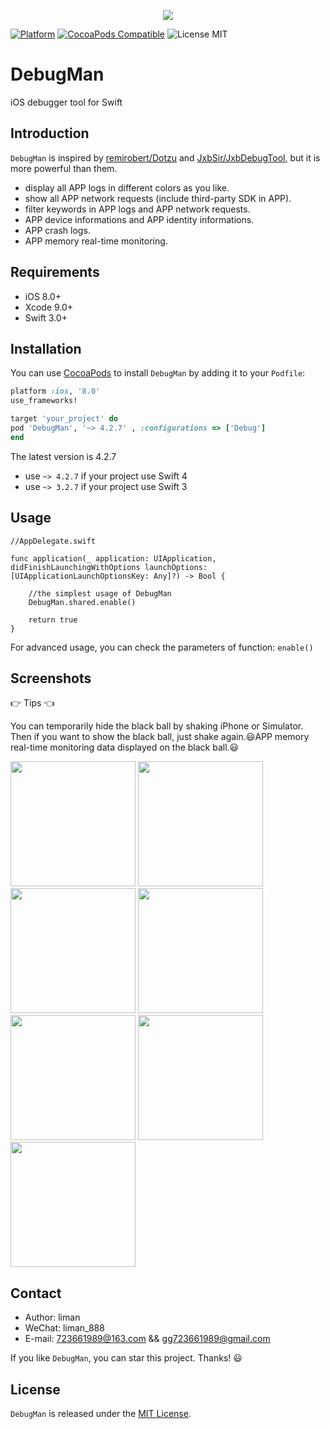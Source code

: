 <p align="center">
  <img src ="https://raw.githubusercontent.com/liman123/DebugMan/master/Sources/Resources/images/debugman_logo.png"/>
</p>

[![Platform](https://img.shields.io/cocoapods/p/DebugMan.svg?style=flat)](http://cocoadocs.org/docsets/DebugMan)
[![CocoaPods Compatible](https://img.shields.io/cocoapods/v/DebugMan.svg)](https://img.shields.io/cocoapods/v/DebugMan.svg)
<img src="https://img.shields.io/badge/license-MIT-blue.svg?style=flat" alt="License MIT"/>

# DebugMan

iOS debugger tool for Swift

## Introduction

`DebugMan` is inspired by [remirobert/Dotzu](https://github.com/remirobert/Dotzu) and [JxbSir/JxbDebugTool](https://github.com/JxbSir/JxbDebugTool), but it is more powerful than them.

- display all APP logs in different colors as you like.
- show all APP network requests (include third-party SDK in APP).
- filter keywords in APP logs and APP network requests.
- APP device informations and APP identity informations.
- APP crash logs.
- APP memory real-time monitoring.

## Requirements

- iOS 8.0+
- Xcode 9.0+
- Swift 3.0+

## Installation

You can use [CocoaPods](http://cocoapods.org/) to install `DebugMan` by adding it to your `Podfile`:

```ruby
platform :ios, '8.0'
use_frameworks!

target 'your_project' do
pod 'DebugMan', '~> 4.2.7' , :configurations => ['Debug']
end
```
The latest version is 4.2.7

- use `~> 4.2.7` if your project use Swift 4
- use `~> 3.2.7` if your project use Swift 3

## Usage

	//AppDelegate.swift

	func application(_ application: UIApplication, didFinishLaunchingWithOptions launchOptions: [UIApplicationLaunchOptionsKey: Any]?) -> Bool {
        
        //the simplest usage of DebugMan
        DebugMan.shared.enable()
        
        return true
    }
    
For advanced usage, you can check the parameters of function: `enable()` 

## Screenshots

👉 Tips 👈

You can temporarily hide the black ball by shaking iPhone or Simulator. Then if you want to show the black ball, just shake again.😃APP memory real-time monitoring data displayed on the black ball.😃

<img src="https://raw.githubusercontent.com/liman123/DebugMan/master/Screenshots/1.png" width="200">
<img src="https://raw.githubusercontent.com/liman123/DebugMan/master/Screenshots/2.png" width="200">
<img src="https://raw.githubusercontent.com/liman123/DebugMan/master/Screenshots/3.png" width="200">
<img src="https://raw.githubusercontent.com/liman123/DebugMan/master/Screenshots/4.png" width="200">
<img src="https://raw.githubusercontent.com/liman123/DebugMan/master/Screenshots/5.png" width="200">
<img src="https://raw.githubusercontent.com/liman123/DebugMan/master/Screenshots/6.png" width="200">
<img src="https://raw.githubusercontent.com/liman123/DebugMan/master/Screenshots/7.png" width="200">

## Contact

* Author: liman
* WeChat: liman_888
* E-mail: 723661989@163.com && gg723661989@gmail.com

If you like `DebugMan`, you can star this project. Thanks! 😃

## License

`DebugMan` is released under the [MIT License](http://www.opensource.org/licenses/MIT).
